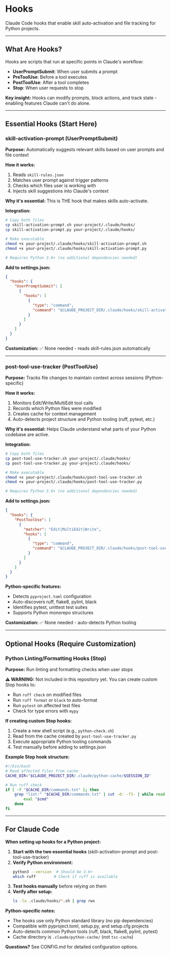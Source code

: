 # Hooks

Claude Code hooks that enable skill auto-activation and file tracking for Python projects.

---

## What Are Hooks?

Hooks are scripts that run at specific points in Claude's workflow:
- **UserPromptSubmit**: When user submits a prompt
- **PreToolUse**: Before a tool executes
- **PostToolUse**: After a tool completes
- **Stop**: When user requests to stop

**Key insight:** Hooks can modify prompts, block actions, and track state - enabling features Claude can't do alone.

---

## Essential Hooks (Start Here)

### skill-activation-prompt (UserPromptSubmit)

**Purpose:** Automatically suggests relevant skills based on user prompts and file context

**How it works:**
1. Reads `skill-rules.json`
2. Matches user prompt against trigger patterns
3. Checks which files user is working with
4. Injects skill suggestions into Claude's context

**Why it's essential:** This is THE hook that makes skills auto-activate.

**Integration:**
```bash
# Copy both files
cp skill-activation-prompt.sh your-project/.claude/hooks/
cp skill-activation-prompt.py your-project/.claude/hooks/

# Make executable
chmod +x your-project/.claude/hooks/skill-activation-prompt.sh
chmod +x your-project/.claude/hooks/skill-activation-prompt.py

# Requires Python 3.6+ (no additional dependencies needed)
```

**Add to settings.json:**
```json
{
  "hooks": {
    "UserPromptSubmit": [
      {
        "hooks": [
          {
            "type": "command",
            "command": "$CLAUDE_PROJECT_DIR/.claude/hooks/skill-activation-prompt.sh"
          }
        ]
      }
    ]
  }
}
```

**Customization:** ✅ None needed - reads skill-rules.json automatically

---

### post-tool-use-tracker (PostToolUse)

**Purpose:** Tracks file changes to maintain context across sessions (Python-specific)

**How it works:**
1. Monitors Edit/Write/MultiEdit tool calls
2. Records which Python files were modified
3. Creates cache for context management
4. Auto-detects project structure and Python tooling (ruff, pytest, etc.)

**Why it's essential:** Helps Claude understand what parts of your Python codebase are active.

**Integration:**
```bash
# Copy both files
cp post-tool-use-tracker.sh your-project/.claude/hooks/
cp post-tool-use-tracker.py your-project/.claude/hooks/

# Make executable
chmod +x your-project/.claude/hooks/post-tool-use-tracker.sh
chmod +x your-project/.claude/hooks/post-tool-use-tracker.py

# Requires Python 3.6+ (no additional dependencies needed)
```

**Add to settings.json:**
```json
{
  "hooks": {
    "PostToolUse": [
      {
        "matcher": "Edit|MultiEdit|Write",
        "hooks": [
          {
            "type": "command",
            "command": "$CLAUDE_PROJECT_DIR/.claude/hooks/post-tool-use-tracker.sh"
          }
        ]
      }
    ]
  }
}
```

**Python-specific features:**
- Detects `pyproject.toml` configuration
- Auto-discovers ruff, flake8, pylint, black
- Identifies pytest, unittest test suites
- Supports Python monorepo structures

**Customization:** ✅ None needed - auto-detects Python tooling

---

## Optional Hooks (Require Customization)

### Python Linting/Formatting Hooks (Stop)

**Purpose:** Run linting and formatting checks when user stops

**⚠️ WARNING:** Not included in this repository yet. You can create custom Stop hooks to:
- Run `ruff check` on modified files
- Run `ruff format` or `black` to auto-format
- Run `pytest` on affected test files
- Check for type errors with `mypy`

**If creating custom Stop hooks:**
1. Create a new shell script (e.g., `python-check.sh`)
2. Read from the cache created by `post-tool-use-tracker.py`
3. Execute appropriate Python tooling commands
4. Test manually before adding to settings.json

**Example Stop hook structure:**
```bash
#!/bin/bash
# Read affected files from cache
CACHE_DIR="$CLAUDE_PROJECT_DIR/.claude/python-cache/$SESSION_ID"

# Run ruff check
if [ -f "$CACHE_DIR/commands.txt" ]; then
    grep "lint:" "$CACHE_DIR/commands.txt" | cut -d: -f3- | while read cmd; do
        eval "$cmd"
    done
fi
```

---

## For Claude Code

**When setting up hooks for a Python project:**

1. **Start with the two essential hooks** (skill-activation-prompt and post-tool-use-tracker)
2. **Verify Python environment:**
   ```bash
   python3 --version  # Should be 3.6+
   which ruff        # Check if ruff is available
   ```
3. **Test hooks manually** before relying on them
4. **Verify after setup:**
   ```bash
   ls -la .claude/hooks/*.sh | grep rwx
   ```

**Python-specific notes:**
- The hooks use only Python standard library (no pip dependencies)
- Compatible with pyproject.toml, setup.py, and setup.cfg projects
- Auto-detects common Python tools (ruff, black, flake8, pylint, pytest)
- Cache directory is `.claude/python-cache/` (not `tsc-cache`)

**Questions?** See CONFIG.md for detailed configuration options.
